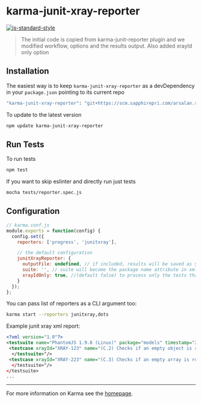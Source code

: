 # karma-junit-xray-reporter

[![js-standard-style](https://img.shields.io/badge/code%20style-standard-brightgreen.svg?style=flat-square)](https://scm.sapphirepri.com/arsalan.siddiqui/karma-junit-xray-reporter.git)
 

> The initial code is copied from karma-junit-reporter plugin  and we modified workflow, options and the results output. Also added xrayId only option 

## Installation

The easiest way is to keep `karma-junit-xray-reporter` as a devDependency in your `package.json` pointing to its current repo 

```bash
"karma-junit-xray-reporter": "git+https://scm.sapphirepri.com/arsalan.siddiqui/karma-junit-xray-reporter.git"
```

To update to the latest version
```bash
npm update karma-junit-xray-reporter
```

## Run Tests
To run tests
```bash
npm test
```

If you want to skip eslinter and directly run just tests
```bash
mocha tests/reporter.spec.js
```

## Configuration

```js
// karma.conf.js
module.exports = function(config) {
  config.set({
    reporters: ['progress', 'junitxray'],

    // the default configuration
    junitXrayReporter: {
      outputFile: undefined, // if included, results will be saved as $outputDir/$browserName/$outputFile
      suite: '', // suite will become the package name attribute in xml testsuite element
      xrayIdOnly: true, //(default false) to process only the tests that have xrayId like :XRAY-ID:XRAY-123: in the tests name for e.g ':XRAY-ID:XRAY-123: test to validate params'
    }
  });
};
```

You can pass list of reporters as a CLI argument too:
```bash
karma start --reporters junitxray,dots
```

Example junit xray xml report:
```xml
<?xml version="1.0"?>
<testsuite name="PhantomJS 1.9.8 (Linux)" package="models" timestamp="2015-03-10T13:59:23" id="0" hostname="admin" tests="629" errors="0" failures="0" time="11.452">
 <testcase xrayId="XRAY-123" name="(C.2) Checks if an empty object is returned when error 404 is encountered" time="0.01" classname="pr_tdata CTRL: prTdataLineTrendGraphsController Commence prTdataLineTrendGraphsController testing =>  getBMIStatsValue()"/>
  </testsuite>"/>
 <testcase xrayId="XRAY-223" name="(C.3) Checks if an empty array is returned when error 405 is encountered" time="0.013" classname="pr_tdata CTRL: prTdataLineTrendGraphsController Commence prTdataLineTrendGraphsController testing =>  getBMIStatsValue()"/>
  </testsuite>"/>
</testsuite>
...
```
----

For more information on Karma see the [homepage].


[homepage]: http://karma-runner.github.com

